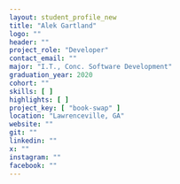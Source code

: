 ```yaml
---
layout: student_profile_new
title: "Alek Gartland"
logo: ""
header: ""
project_role: "Developer"
contact_email: ""
major: "I.T., Conc. Software Development"
graduation_year: 2020
cohort: ""
skills: [ ]
highlights: [ ]
project_key: [ "book-swap" ]
location: "Lawrenceville, GA"
website: ""
git: ""
linkedin: ""
x: ""
instagram: ""
facebook: ""
---
```

